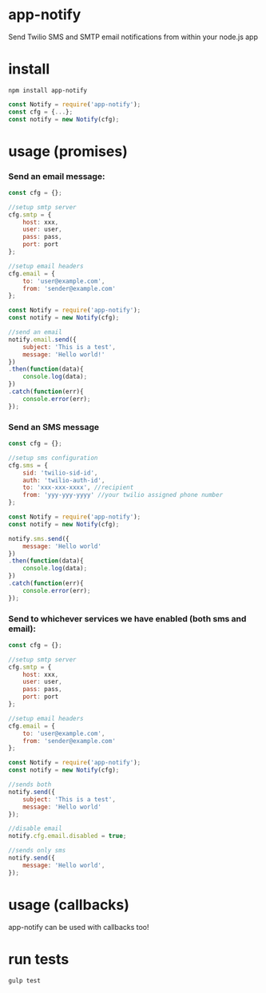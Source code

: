 app-notify
==========

Send Twilio SMS and SMTP email notifications from within your node.js app

# install

```shell
npm install app-notify
```

```javascript
const Notify = require('app-notify');
const cfg = {...};
const notify = new Notify(cfg);
```

# usage (promises)

### Send an email message:

```javascript
const cfg = {};

//setup smtp server
cfg.smtp = {
    host: xxx,
    user: user,
    pass: pass,
    port: port
};

//setup email headers
cfg.email = {
    to: 'user@example.com',
    from: 'sender@example.com'
};

const Notify = require('app-notify');
const notify = new Notify(cfg);

//send an email
notify.email.send({
    subject: 'This is a test',
    message: 'Hello world!'
})
.then(function(data){
    console.log(data);
})
.catch(function(err){
    console.error(err);
});
```

### Send an SMS message    

```javascript
const cfg = {};

//setup sms configuration
cfg.sms = {
    sid: 'twilio-sid-id',
    auth: 'twilio-auth-id',
    to: 'xxx-xxx-xxxx', //recipient
    from: 'yyy-yyy-yyyy' //your twilio assigned phone number
};

const Notify = require('app-notify');
const notify = new Notify(cfg);

notify.sms.send({
    message: 'Hello world'
})
.then(function(data){
    console.log(data);
})
.catch(function(err){
    console.error(err);
});
```

### Send to whichever services we have enabled (both sms and email):

```javascript
const cfg = {};

//setup smtp server
cfg.smtp = {
    host: xxx,
    user: user,
    pass: pass,
    port: port
};

//setup email headers
cfg.email = {
    to: 'user@example.com',
    from: 'sender@example.com'
};

const Notify = require('app-notify');
const notify = new Notify(cfg);

//sends both
notify.send({
    subject: 'This is a test',
    message: 'Hello world'
});

//disable email
notify.cfg.email.disabled = true;

//sends only sms
notify.send({
    message: 'Hello world',
});
```

# usage (callbacks)

app-notify can be used with callbacks too!

# run tests

```shell
gulp test
```

